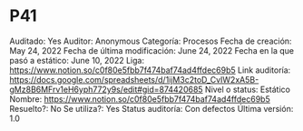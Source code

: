 # P41

Auditado: Yes
Auditor: Anonymous
Categoría: Procesos
Fecha de creación: May 24, 2022
Fecha de última modificación: June 24, 2022
Fecha en la que pasó a estático: June 10, 2022
Liga: https://www.notion.so/c0f80e5fbb7f474baf74ad4ffdec69b5
Link auditoría: https://docs.google.com/spreadsheets/d/1ijM3c2toD_CvIW2xA5B-gMz8B6MFrv1eH6yph772y9s/edit#gid=874420685
Nivel o status: Estático
Nombre: https://www.notion.so/c0f80e5fbb7f474baf74ad4ffdec69b5 
Resuelto?: No
Se utiliza?: Yes
Status auditoría: Con defectos
Última versión: 1.0